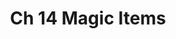 ---
layout: default
permalink: /ch14-magic-items
title: Ch 14 Magic Items
parent: Part 4 Dungeon Masters Tools
nav_order: 2
---